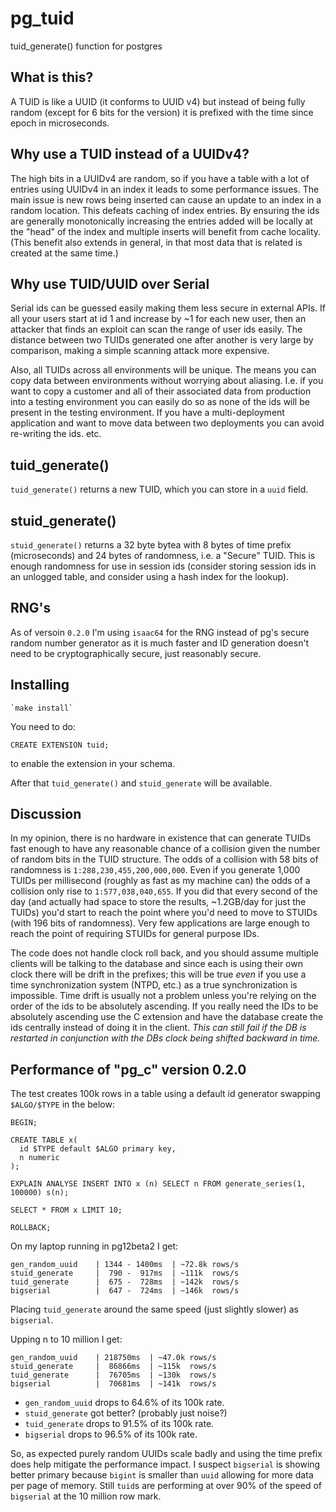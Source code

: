 # pg_tuid
tuid_generate() function for postgres

## What is this?
A TUID is like a UUID (it conforms to UUID v4) but instead of being fully random (except for 6 bits for the version)
it is prefixed with the time since epoch in microseconds.

## Why use a TUID instead of a UUIDv4?

The high bits in a UUIDv4 are random, so if you have a table with a lot of entries using UUIDv4 in an index it leads
to some performance issues. The main issue is new rows being inserted can cause an update to an index in a random
location. This defeats caching of index entries. By ensuring the ids are generally monotonically increasing
the entries added will be locally at the "head" of the index and multiple inserts will benefit from cache
locality. (This benefit also extends in general, in that most data that is related is created at the same time.)

## Why use TUID/UUID over Serial

Serial ids can be guessed easily making them less secure in external APIs. If all your users start at id 1 and 
increase by ~1 for each new user, then an attacker that finds an exploit can scan the range of user ids easily. The
distance between two TUIDs generated one after another is very large by comparison, making a simple scanning attack
more expensive.

Also, all TUIDs across all environments will be unique. The means you can copy data between environments without
worrying about aliasing. I.e. if you want to copy a customer and all of their associated data from production into a
testing environment you can easily do so as none of the ids will be present in the testing environment. If you have a 
multi-deployment application and want to move data between two deployments you can avoid re-writing the ids. etc.

## tuid_generate()

`tuid_generate()` returns a new TUID, which you can store in a `uuid` field.

## stuid_generate()

`stuid_generate()` returns a 32 byte bytea with 8 bytes of time prefix (microseconds) and 24 bytes of randomness, i.e. a
"Secure" TUID. This is enough randomness for use in session ids (consider storing session ids in an unlogged table, and
consider using a hash index for the lookup).


## RNG's

As of versoin `0.2.0` I'm using `isaac64` for the RNG instead of pg's secure random number generator as it is much
faster and ID generation doesn't need to be cryptographically secure, just reasonably secure.

## Installing

    `make install`

You need to do:

    CREATE EXTENSION tuid;

to enable the extension in your schema.

After that `tuid_generate()` and `stuid_generate` will be available.

## Discussion

In my opinion, there is no hardware in existence that can generate TUIDs fast enough to have any reasonable chance of a
collision given the number of random bits in the TUID structure. The odds of a collision with 58 bits of randomness is
`1:288,230,455,200,000,000`. Even if you generate 1,000 TUIDs per millisecond (roughly as fast as my machine can) the
odds of a collision only rise to `1:577,038,040,655`. If you did that every second of the day (and actually had space
to store the results, ~1.2GB/day for just the TUIDs) you'd start to reach the point where you'd need to move to STUIDs
(with 196 bits of randomness). Very few applications are large enough to reach the point of requiring STUIDs for general
purpose IDs.

The code does not handle clock roll back, and you should assume multiple clients will be talking to the database and
since each is using their own clock there will be drift in the prefixes; this will be true *even* if you use a time 
synchronization system (NTPD, etc.) as a true synchronization is impossible. Time drift is usually not a problem unless
you're relying on the order of the ids to be absolutely ascending. If you really need the IDs to be absolutely ascending
use the C extension and have the database create the ids centrally instead of doing it in the client. *This can still 
fail if the DB is restarted in conjunction with the DBs clock being shifted backward in time.*

## Performance of "pg_c" version 0.2.0

The test creates 100k rows in a table using a default id generator swapping `$ALGO/$TYPE` in the below:

```
BEGIN;

CREATE TABLE x(
  id $TYPE default $ALGO primary key,
  n numeric
);

EXPLAIN ANALYSE INSERT INTO x (n) SELECT n FROM generate_series(1, 100000) s(n);

SELECT * FROM x LIMIT 10;

ROLLBACK;
```

On my laptop running in pg12beta2 I get:

```
gen_random_uuid    | 1344 - 1400ms  | ~72.8k rows/s
stuid_generate     |  790 -  917ms  | ~111k  rows/s
tuid_generate      |  675 -  728ms  | ~142k  rows/s
bigserial          |  647 -  724ms  | ~146k  rows/s
```

Placing `tuid_generate` around the same speed (just slightly slower) as `bigserial`.

Upping n to 10 million I get:

```
gen_random_uuid    | 218750ms  | ~47.0k rows/s
stuid_generate     |  86866ms  | ~115k  rows/s
tuid_generate      |  76705ms  | ~130k  rows/s
bigserial          |  70681ms  | ~141k  rows/s
```

- `gen_random_uuid` drops to 64.6% of its 100k rate.
- `stuid_generate` got better? (probably just noise?)
- `tuid_generate` drops to 91.5% of its 100k rate.
- `bigserial` drops to 96.5% of its 100k rate.

So, as expected purely random UUIDs scale badly and using the time prefix does help mitigate the performance impact.
I suspect `bigserial` is showing better primary because `bigint` is smaller than `uuid` allowing for more data per
page of memory. Still `tuid`s are performing at over 90% of the speed of `bigserial` at the 10 million row mark.